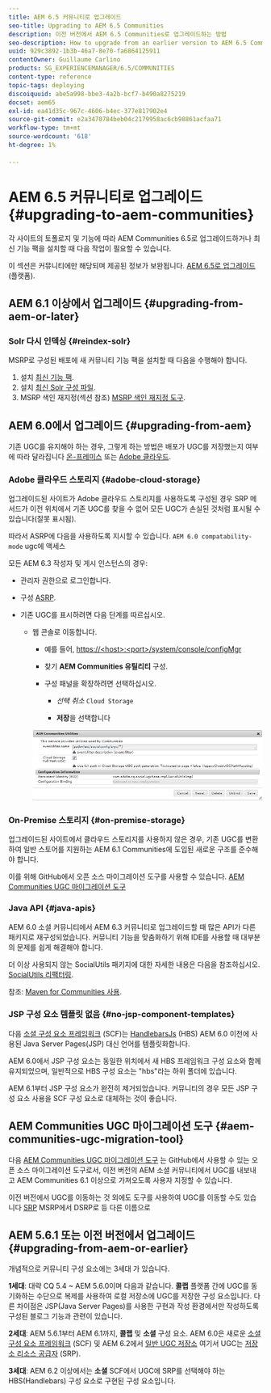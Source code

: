 ```yaml
---
title: AEM 6.5 커뮤니티로 업그레이드
seo-title: Upgrading to AEM 6.5 Communities
description: 이전 버전에서 AEM 6.5 Communities로 업그레이드하는 방법
seo-description: How to upgrade from an earlier version to AEM 6.5 Communities
uuid: 929c3892-1b3b-46a7-8e70-fa6864125911
contentOwner: Guillaume Carlino
products: SG_EXPERIENCEMANAGER/6.5/COMMUNITIES
content-type: reference
topic-tags: deploying
discoiquuid: abe5a998-bbe3-4a2b-bcf7-b490a8275219
docset: aem65
exl-id: ea41d35c-967c-4606-b4ec-377e817902e4
source-git-commit: e2a3470784beb04c2179958ac6cb98861acfaa71
workflow-type: tm+mt
source-wordcount: '618'
ht-degree: 1%

---
```


# AEM 6.5 커뮤니티로 업그레이드 {#upgrading-to-aem-communities}

각 사이트의 토폴로지 및 기능에 따라 AEM Communities 6.5로 업그레이드하거나 최신 기능 팩을 설치할 때 다음 작업이 필요할 수 있습니다.

이 섹션은 커뮤니티에만 해당되며 제공된 정보가 보완됩니다. [AEM 6.5로 업그레이드](/help/sites-deploying/upgrade.md) (플랫폼).

## AEM 6.1 이상에서 업그레이드 {#upgrading-from-aem-or-later}

### Solr 다시 인덱싱 {#reindex-solr}

MSRP로 구성된 배포에 새 커뮤니티 기능 팩을 설치할 때 다음을 수행해야 합니다.

1. 설치 [최신 기능 팩](/help/communities/deploy-communities.md#latestfeaturepack).
1. 설치 [최신 Solr 구성 파일](/help/communities/msrp.md#upgrading).
1. MSRP 색인 재지정(섹션 참조) [MSRP 색인 재지정 도구](/help/communities/msrp.md#msrp-reindex-tool).

## AEM 6.0에서 업그레이드 {#upgrading-from-aem}

기존 UGC를 유지해야 하는 경우, 그렇게 하는 방법은 배포가 UGC를 저장했는지 여부에 따라 달라집니다 [온-프레미스](#on-premise-storage) 또는 [Adobe 클라우드](#adobe-cloud-storage).

### Adobe 클라우드 스토리지 {#adobe-cloud-storage}

업그레이드된 사이트가 Adobe 클라우드 스토리지를 사용하도록 구성된 경우 SRP 메서드가 이전 위치에서 기존 UGC를 찾을 수 없어 모든 UGC가 손실된 것처럼 표시될 수 있습니다(잘못 표시됨).

따라서 ASRP에 다음을 사용하도록 지시할 수 있습니다. `AEM 6.0 compatability-mode` ugc에 액세스

모든 AEM 6.3 작성자 및 게시 인스턴스의 경우:

* 관리자 권한으로 로그인합니다.
* 구성 [ASRP](/help/communities/asrp.md).
* 기존 UGC를 표시하려면 다음 단계를 따르십시오.

   * 웹 콘솔로 이동합니다.

      * 예를 들어, [https://&lt;host>:&lt;port>/system/console/configMgr](https://localhost:4502/system/console/configMgr)

      * 찾기 **AEM Communities 유틸리티** 구성.
      * 구성 패널을 확장하려면 선택하십시오.

         * *선택 취소* `Cloud Storage`

         * **저장**&#x200B;을 선택합니다

     ![유틸리티](assets/utilities.png)

### On-Premise 스토리지 {#on-premise-storage}

업그레이드된 사이트에서 클라우드 스토리지를 사용하지 않은 경우, 기존 UGC를 변환하여 일반 스토어를 지원하는 AEM 6.1 Communities에 도입된 새로운 구조를 준수해야 합니다.

이를 위해 GitHub에서 오픈 소스 마이그레이션 도구를 사용할 수 있습니다.
[AEM Communities UGC 마이그레이션 도구](https://github.com/Adobe-Marketing-Cloud/communities-ugc-migration)

### Java API {#java-apis}

AEM 6.0 소셜 커뮤니티에서 AEM 6.3 커뮤니티로 업그레이드할 때 많은 API가 다른 패키지로 재구성되었습니다. 커뮤니티 기능을 맞춤화하기 위해 IDE를 사용할 때 대부분의 문제를 쉽게 해결해야 합니다.

더 이상 사용되지 않는 SocialUtils 패키지에 대한 자세한 내용은 다음을 참조하십시오. [SocialUtils 리팩터링](/help/communities/socialutils.md).

참조: [Maven for Communities 사용](/help/communities/maven.md).

### JSP 구성 요소 템플릿 없음 {#no-jsp-component-templates}

다음 [소셜 구성 요소 프레임워크](/help/communities/scf.md) (SCF)는 [HandlebarsJs](https://handlebarsjs.com/) (HBS) AEM 6.0 이전에 사용된 Java Server Pages(JSP) 대신 언어를 템플릿화합니다.

AEM 6.0에서 JSP 구성 요소는 동일한 위치에서 새 HBS 프레임워크 구성 요소와 함께 유지되었으며, 일반적으로 HBS 구성 요소는 &quot;hbs&quot;라는 하위 폴더에 있습니다.

AEM 6.1부터 JSP 구성 요소가 완전히 제거되었습니다. 커뮤니티의 경우 모든 JSP 구성 요소 사용을 SCF 구성 요소로 대체하는 것이 좋습니다.

## AEM Communities UGC 마이그레이션 도구 {#aem-communities-ugc-migration-tool}

다음 [AEM Communities UGC 마이그레이션 도구](https://github.com/Adobe-Marketing-Cloud/communities-ugc-migration) 는 GitHub에서 사용할 수 있는 오픈 소스 마이그레이션 도구로서, 이전 버전의 AEM 소셜 커뮤니티에서 UGC를 내보내고 AEM Communities 6.1 이상으로 가져오도록 사용자 지정할 수 있습니다.

이전 버전에서 UGC를 이동하는 것 외에도 도구를 사용하여 UGC를 이동할 수도 있습니다 [SRP](/help/communities/working-with-srp.md) MSRP에서 DSRP로 등 다른 이름으로

## AEM 5.6.1 또는 이전 버전에서 업그레이드 {#upgrading-from-aem-or-earlier}

개념적으로 커뮤니티 구성 요소에는 3세대 가 있습니다.

**1세대**: 대략 CQ 5.4 ~ AEM 5.6.0이며 다음과 같습니다. **콜랩** 플랫폼 간에 UGC를 동기화하는 수단으로 복제를 사용하여 로컬 저장소에 UGC를 저장한 구성 요소입니다. 다른 차이점은 JSP(Java Server Pages)를 사용한 구현과 작성 환경에서만 작성하도록 구성된 블로그 기능과 관련이 있습니다.

**2세대**: AEM 5.6.1부터 AEM 6.1까지, **콜랩** 및 **소셜** 구성 요소. AEM 6.0은 새로운 [소셜 구성 요소 프레임워크](/help/communities/scf.md) (SCF) 및 AEM 6.2에서 [일반 UGC 저장소](/help/communities/working-with-srp.md) 여기서 UGC는 [저장소 리소스 공급자](/help/communities/srp.md) (SRP).

**3세대**: AEM 6.2 이상에서는 **소셜** SCF에서 UGC에 SRP를 선택해야 하는 HBS(Handlebars) 구성 요소로 구현된 구성 요소입니다.
